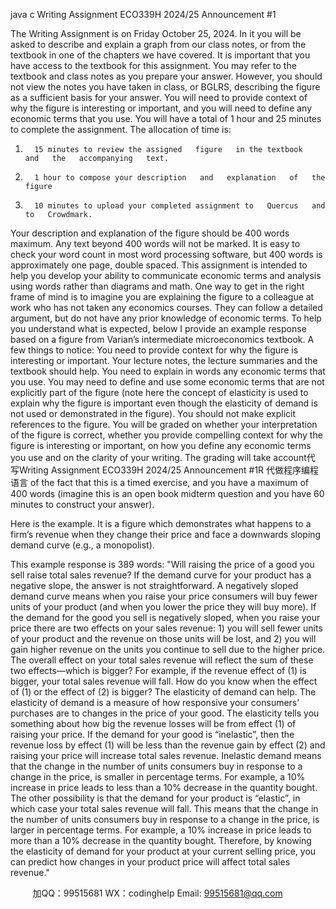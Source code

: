 java c
Writing Assignment ECO339H 2024/25
Announcement #1


The Writing Assignment is on Friday October 25, 2024. In   it you will be   asked   to   describe   and   explain a graph from our class notes, or   from the   textbook   in   one   of   the   chapters   we have covered. It is important that you have access to the textbook for this   assignment.
You may refer to the textbook and class notes as you prepare your answer. However, you   should   not view the notes you have taken in class, or BGLRS, describing the   figure   as   a   sufficient basis      for your answer. You will need to provide context of   why the figure is   interesting   or important, and you will need to define any economic terms that you use.
You will have a total of 1 hour and 25 minutes to complete   the   assignment.   The   allocation   of   time   is:
1.       15 minutes to review the assigned   figure   in the textbook   and   the   accompanying   text.
2.       1 hour to compose your description   and   explanation   of   the   figure
3.       10 minutes to upload your completed assignment to   Quercus   and   to   Crowdmark.
Your description and explanation of   the figure should be 400   words   maximum.   Any   text beyond 400 words will not be marked. It is easy to check your word count in   most   word processing software, but 400 words is approximately one page, double spaced.
This assignment is intended to help you develop your ability to   communicate   economic terms and analysis using words rather than diagrams and math. One way to get   in the right   frame   of   mind is to imagine you are explaining the figure to   a   colleague   at work who   has   not   taken   any      economics courses. They can follow a detailed   argument, but   do   not have   any prior knowledge   of   economic   terms.
To help you understand what is expected, below I provide an example response based on   a   figure   from Varian’s intermediate microeconomics   textbook.
A few things to notice:
You need to provide context for why the figure is interesting   or important.   Your   lecture notes,   the lecture summaries and the textbook   should help.
You need to explain in words any economic terms that you use.
You may need to define and use some economic terms that   are not   explicitly   part   of   the   figure (note here the concept of   elasticity is used to explain why the figure   is   important   even   though   the   elasticity of   demand is not used or demonstrated in the figure). You should not make explicit references to the figure.
You   will   be   graded   on   whether   your   interpretation   of   the   figure   is   correct, whether   you   provide compelling context for why the figure is interesting or   important,   on how   you   define   any   economic   terms   you   use   and   on   the   clarity   of   your   writing. The   grading   will   take   account代 写Writing Assignment ECO339H 2024/25 Announcement #1R
代做程序编程语言   of   the fact that this is a timed exercise, and you have a maximum   of   400   words   (imagine   this   is   an   open   book   midterm   question   and   you   have   60 minutes   to   construct   your   answer).


Here is the example. It is a figure which   demonstrates what   happens   to   a   firm’s   revenue   when   they change their price and face a downwards sloping   demand   curve   (e.g.,   a   monopolist).

This example response is 389 words:
"Will raising the price of   a good you sell raise total sales revenue? If   the   demand   curve   for your   product has a negative slope, the answer is not straightforward.   A negatively   sloped   demand curve   means   when   you   raise   your   price   consumers   will   buy   fewer   units   of   your   product   (and   when you lower the price they will buy more). If   the demand for the good you   sell is   negatively sloped, when you raise your price there are two effects on your sales revenue:   1)   you   will   sell   fewer units of   your product and the revenue on those units will be lost, and 2) you will   gain higher revenue on the units you continue to sell due to the higher price.   The   overall   effect   on   your total sales revenue will reflect the sum of   these two effects—which   is bigger? For   example, if   the revenue effect of   (1) is bigger, your total sales revenue will fall. How   do   you   know   when   the   effect   of   (1) or   the   effect   of   (2) is   bigger? The   elasticity   of   demand   can   help.   The   elasticity   of   demand   is   a   measure   of   how   responsive   your   consumers’ purchases   are   to   changes   in   the   price   of your good. The elasticity tells you something about how big the revenue   losses will be   from   effect (1) of   raising your price. If   the demand for your good is   “inelastic”, then   the revenue   loss by effect (1) will be less than the revenue gain by effect   (2)   and raising your price will   increase   total sales revenue. Inelastic demand means that the change in the number   of   units   consumers   buy in response to a change in the price, is   smaller in percentage   terms.   For   example,   a   10%   increase in price leads to less than a   10% decrease in   the   quantity bought.   The   other possibility   is   that the demand for your product is “elastic”, in which case your total   sales revenue   will   fall. This means that the change in the number of   units consumers buy   in response to   a   change   in      the price, is larger in percentage terms. For example, a   10% increase   in price   leads   to more   than   a   10% decrease in the quantity bought. Therefore, by knowing the elasticity of   demand   for your   product at your current selling price, you can predict how changes in your product price will affect   total   sales   revenue."





         
加QQ：99515681  WX：codinghelp  Email: 99515681@qq.com
